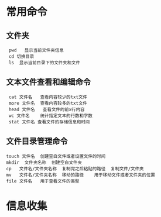 # 常用命令
  ##  文件夹
     pwd   显示当前文件夹信息
     cd 切换目录
     ls  显示当前目录下的文件夹和文件
 ## 文本文件查看和编辑命令
     cat 文件名   查看内容较少的txt文件
     more 文件名  查看内容较多的txt文件
     head 文件名   查看文件的前x行内容
     wc 文件名    统计指定文本的行数和字数
     stat 文件名 查看文件的存储信息和时间
 ## 文件目录管理命令
    touch 文件名  创建空白文件或者设置文件的时间
    mkdir  文件夹名称  创建空白文件夹
    cp   文件名/文件夹名称  复制完之后粘贴的路径  复制文件/文件夹
    mv   文件名/文件夹名称  移动的路径    用于移动文件或者文件夹的位置
    file 文件名   用于查看文件的类型

# 信息收集
  
